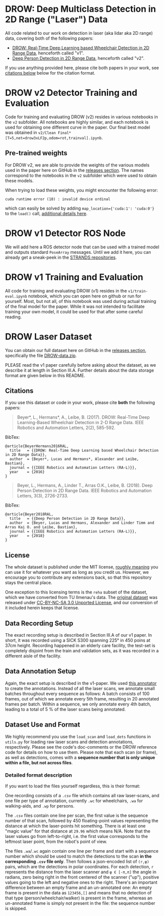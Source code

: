 # DROW: Deep Multiclass Detection in 2D Range ("Laser") Data

All code related to our work on detection in laser (aka lidar aka 2D range) data, covering both of the following papers:

- [DROW: Real-Time Deep Learning based Wheelchair Detection in 2D Range Data](http://arxiv.org/abs/1603.02636), henceforth called "v1".
- [Deep Person Detection in 2D Range Data](https://arxiv.org/abs/1804.02463), henceforth called "v2".

If you use anything provided here, please cite both papers in your work, see [citations below](https://github.com/VisualComputingInstitute/DROW#citations) below for the citation format.


# DROW v2 Detector Training and Evaluation

Code for training and evaluating DROW (v2) resides in various notebooks in the `v2` subfolder.
All notebooks are highly similar, and each notebook is used for obtaining one different curve in the paper.
Our final best model was obtained in `v2/Clean Final* [T=5,net=drow3xLF2p,odom=rot,trainval].ipynb`.

## Pre-trained weights

For DROW v2, we are able to provide the weights of the various models used in the paper here on GitHub in the [releases section](https://github.com/VisualComputingInstitute/DROW/releases).
The names correspond to the notebooks in the `v2` subfolder which were used to obtain these models.

When trying to load these weights, you might encounter the following error:
```
cuda runtime error (10) : invalid device ordinal
```
which can easily be solved by adding `map_location={'cuda:1': 'cuda:0'}` to the `load()` call, [additional details here](https://discuss.pytorch.org/t/saving-and-loading-torch-models-on-2-machines-with-different-number-of-gpu-devices/6666).


# DROW v1 Detector ROS Node

We will add here a ROS detector node that can be used with a trained model and outputs standard `PoseArray` messages.
Until we add it here, you can already get a sneak-peek in the [STRANDS repositories](https://github.com/strands-project/strands_perception_people/tree/indigo-devel/wheelchair_detector).


# DROW v1 Training and Evaluation

All code for training and evaluating DROW (v1) resides in the `v1/train-eval.ipynb` notebook, which you can open here on github or run for yourself.
Most, but not all, of this notebook was used during actual training of the final model for the paper.
While it was not intended to facilitate training your own model, it could be used for that after some careful reading.


# DROW Laser Dataset

You can obtain our full dataset here on GitHub in the [releases section](https://github.com/VisualComputingInstitute/DROW/releases),
specifically the file [DROW-data.zip](https://github.com/VisualComputingInstitute/DROW/releases/download/data/DROW-data.zip).

PLEASE read the v1 paper carefully before asking about the dataset, as we describe it at length in Section III.A.
Further details about the data storage format are given below in this README.

## Citations

If you use this dataset or code in your work, please cite **both** the following papers:

> Beyer*, L., Hermans*, A., Leibe, B. (2017). DROW: Real-Time Deep Learning-Based Wheelchair Detection in 2-D Range Data. IEEE Robotics and Automation Letters, 2(2), 585-592.

BibTex:

```
@article{BeyerHermans2016RAL,
  title   = {{DROW: Real-Time Deep Learning based Wheelchair Detection in 2D Range Data}},
  author  = {Beyer*, Lucas and Hermans*, Alexander and Leibe, Bastian},
  journal = {{IEEE Robotics and Automation Letters (RA-L)}},
  year    = {2016}
}
```

> Beyer, L., Hermans, A., Linder T., Arras O.K., Leibe, B. (2018). Deep Person Detection in 2D Range Data. IEEE Robotics and Automation Letters, 3(3), 2726-2733.

BibTex:

```
@article{Beyer2018RAL,
  title   = {{Deep Person Detection in 2D Range Data}},
  author  = {Beyer, Lucas and Hermans, Alexander and Linder Timm and Arras Kai O. and Leibe, Bastian},
  journal = {{IEEE Robotics and Automation Letters (RA-L)}},
  year    = {2018}
}
```

## License

The whole dataset is published under the MIT license, [roughly meaning](https://tldrlegal.com/license/mit-license) you can use it for whatever you want as long as you credit us.
However, we encourage you to contribute any extensions back, so that this repository stays the central place.

One exception to this licensing terms is the `reha` subset of the dataset, which we have converted from TU Ilmenau's data.
The [original dataset](https://www.tu-ilmenau.de/de/neurob/data-sets-code/people-detection-in-2d-laser-range-data/) was released under [CC-BY-NC-SA 3.0 Unported License](http://creativecommons.org/licenses/by-nc-sa/3.0/), and our conversion of it included herein keeps that license.

## Data Recording Setup

The exact recording setup is described in Section III.A of our v1 paper.
In short, it was recorded using a SICK S300 spanning 225° in 450 poins at 37cm height.
Recording happened in an elderly care facility, the test-set is completely disjoint from the train and validation sets, as it was recorded in a different aisle of the facility.

## Data Annotation Setup

Again, the exact setup is described in the v1-paper.
We used [this annotator](https://github.com/lucasb-eyer/laser-detection-annotator) to create the annotations.
Instead of all the laser scans, we annotate small batches throughout every sequence as follows:
A batch consists of 100 frames, out of which we annotate every 5th frame, resulting in 20 annotated frames per batch.
Within a sequence, we only annotate every 4th batch, leading to a total of 5 % of the laser scans being annotated.

## Dataset Use and Format

We highly recommend you use the `load_scan` and `load_dets` functions in `utils.py` for loading raw laser scans and detection annotations, respectively.
Please see the code's doc-comments or the DROW reference code for details on how to use them.
Please note that each scan (or frame), as well as detections, comes with a **sequence number that is only unique within a file, but not across files**.

### Detailed format description

If you want to load the files yourself regardless, this is their format:

One recording consists of a `.csv` file which contains all raw laser-scans, and one file per type of annotation, currently `.wc` for wheelchairs, `.wa` for walking-aids, and `.wp` for persons.

The `.csv` files contain one line per scan, the first value is the sequence number of that scan, followed by 450 floating-point values representing the distance at which the laser-points hit something.
There is at least one "magic value" for that distance at `29.96` which means N/A.
Note that the laser values go from left-to-right, i.e. the first value corresponds to the leftmost laser point, from the robot's point of view.

The files `.wa`/`.wc` again contain one line per frame and start with a sequence number which should be used to match the detections to the scan **in the corresponding `.csv` file only**.
Then follows a json-encoded list of `(r,φ)` pairs, which are the detections in polar coordinates.
For each detection, `r` represents the distance from the laser scanner and `φ ∈ [-π,π]` the angle in radians, zero being right in the front centered of the scanner ("up"), positive values going to the left and negative ones to the right.
There's an important difference between an empty frame and an un-annotated one:
An empty frame is present in the data as `123456,[]` and means that no detection of that type (person/wheelchair/walker) is present in the frame, whereas an un-annotated frame is simply not present in the file: the sequence number is skipped.
